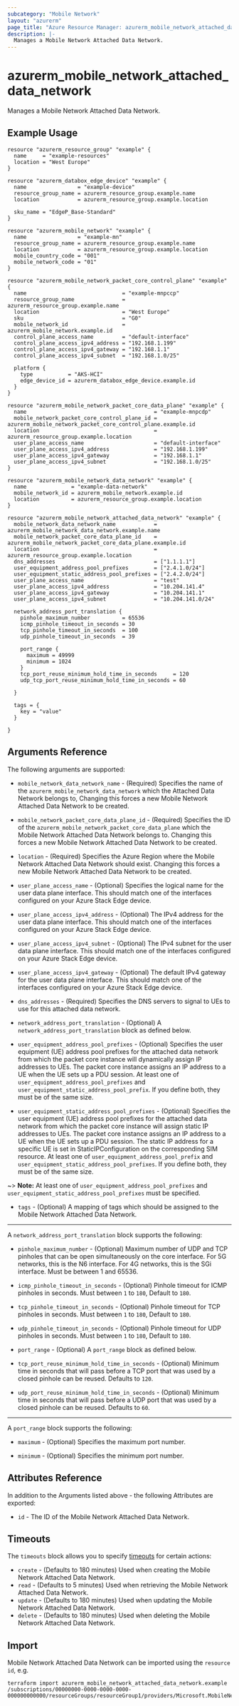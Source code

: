 ```yaml
---
subcategory: "Mobile Network"
layout: "azurerm"
page_title: "Azure Resource Manager: azurerm_mobile_network_attached_data_network"
description: |-
  Manages a Mobile Network Attached Data Network.
---
```


# azurerm_mobile_network_attached_data_network

Manages a Mobile Network Attached Data Network.

## Example Usage

```hcl
resource "azurerm_resource_group" "example" {
  name     = "example-resources"
  location = "West Europe"
}

resource "azurerm_databox_edge_device" "example" {
  name                = "example-device"
  resource_group_name = azurerm_resource_group.example.name
  location            = azurerm_resource_group.example.location

  sku_name = "EdgeP_Base-Standard"
}

resource "azurerm_mobile_network" "example" {
  name                = "example-mn"
  resource_group_name = azurerm_resource_group.example.name
  location            = azurerm_resource_group.example.location
  mobile_country_code = "001"
  mobile_network_code = "01"
}

resource "azurerm_mobile_network_packet_core_control_plane" "example" {
  name                              = "example-mnpccp"
  resource_group_name               = azurerm_resource_group.example.name
  location                          = "West Europe"
  sku                               = "G0"
  mobile_network_id                 = azurerm_mobile_network.example.id
  control_plane_access_name         = "default-interface"
  control_plane_access_ipv4_address = "192.168.1.199"
  control_plane_access_ipv4_gateway = "192.168.1.1"
  control_plane_access_ipv4_subnet  = "192.168.1.0/25"

  platform {
    type           = "AKS-HCI"
    edge_device_id = azurerm_databox_edge_device.example.id
  }
}

resource "azurerm_mobile_network_packet_core_data_plane" "example" {
  name                                        = "example-mnpcdp"
  mobile_network_packet_core_control_plane_id = azurerm_mobile_network_packet_core_control_plane.example.id
  location                                    = azurerm_resource_group.example.location
  user_plane_access_name                      = "default-interface"
  user_plane_access_ipv4_address              = "192.168.1.199"
  user_plane_access_ipv4_gateway              = "192.168.1.1"
  user_plane_access_ipv4_subnet               = "192.168.1.0/25"
}

resource "azurerm_mobile_network_data_network" "example" {
  name              = "example-data-network"
  mobile_network_id = azurerm_mobile_network.example.id
  location          = azurerm_resource_group.example.location
}

resource "azurerm_mobile_network_attached_data_network" "example" {
  mobile_network_data_network_name            = azurerm_mobile_network_data_network.example.name
  mobile_network_packet_core_data_plane_id    = azurerm_mobile_network_packet_core_data_plane.example.id
  location                                    = azurerm_resource_group.example.location
  dns_addresses                               = ["1.1.1.1"]
  user_equipment_address_pool_prefixes        = ["2.4.1.0/24"]
  user_equipment_static_address_pool_prefixes = ["2.4.2.0/24"]
  user_plane_access_name                      = "test"
  user_plane_access_ipv4_address              = "10.204.141.4"
  user_plane_access_ipv4_gateway              = "10.204.141.1"
  user_plane_access_ipv4_subnet               = "10.204.141.0/24"

  network_address_port_translation {
    pinhole_maximum_number          = 65536
    icmp_pinhole_timeout_in_seconds = 30
    tcp_pinhole_timeout_in_seconds  = 100
    udp_pinhole_timeout_in_seconds  = 39

    port_range {
      maximum = 49999
      minimum = 1024
    }
    tcp_port_reuse_minimum_hold_time_in_seconds     = 120
    udp_tcp_port_reuse_minimum_hold_time_in_seconds = 60

  }

  tags = {
    key = "value"
  }

}
```

## Arguments Reference

The following arguments are supported:

* `mobile_network_data_network_name` - (Required) Specifies the name of the `azurerm_mobile_network_data_network` which the Attached Data Network belongs to, Changing this forces a new Mobile Network Attached Data Network to be created.

* `mobile_network_packet_core_data_plane_id` - (Required) Specifies the ID of the `azurerm_mobile_network_packet_core_data_plane` which the Mobile Network Attached Data Network belongs to. Changing this forces a new Mobile Network Attached Data Network to be created.

* `location` - (Required) Specifies the Azure Region where the Mobile Network Attached Data Network should exist. Changing this forces a new Mobile Network Attached Data Network to be created.

* `user_plane_access_name` - (Optional) Specifies the logical name for the user data plane interface. This should match one of the interfaces configured on your Azure Stack Edge device.

* `user_plane_access_ipv4_address` - (Optional) The IPv4 address for the user data plane interface. This should match one of the interfaces configured on your Azure Stack Edge device.

* `user_plane_access_ipv4_subnet` - (Optional) The IPv4 subnet for the user data plane interface. This should match one of the interfaces configured on your Azure Stack Edge device.

* `user_plane_access_ipv4_gateway` - (Optional) The default IPv4 gateway for the user data plane interface. This should match one of the interfaces configured on your Azure Stack Edge device.

* `dns_addresses` - (Required) Specifies the DNS servers to signal to UEs to use for this attached data network.

* `network_address_port_translation` - (Optional) A `network_address_port_translation` block as defined below.

* `user_equipment_address_pool_prefixes` - (Optional) Specifies the user equipment (UE) address pool prefixes for the attached data network from which the packet core instance will dynamically assign IP addresses to UEs. The packet core instance assigns an IP address to a UE when the UE sets up a PDU session. At least one of `user_equipment_address_pool_prefixes` and `user_equipment_static_address_pool_prefix`. If you define both, they must be of the same size.

* `user_equipment_static_address_pool_prefixes` - (Optional) Specifies the user equipment (UE) address pool prefixes for the attached data network from which the packet core instance will assign static IP addresses to UEs. The packet core instance assigns an IP address to a UE when the UE sets up a PDU session. The static IP address for a specific UE is set in StaticIPConfiguration on the corresponding SIM resource. At least one of `user_equipment_address_pool_prefix` and `user_equipment_static_address_pool_prefixes`. If you define both, they must be of the same size.

~> **Note:** At least one of `user_equipment_address_pool_prefixes` and `user_equipment_static_address_pool_prefixes` must be specified.

* `tags` - (Optional) A mapping of tags which should be assigned to the Mobile Network Attached Data Network.

---

A `network_address_port_translation` block supports the following:

* `pinhole_maximum_number` - (Optional) Maximum number of UDP and TCP pinholes that can be open simultaneously on the core interface. For 5G networks, this is the N6 interface. For 4G networks, this is the SGi interface. Must be between 1 and 65536.

* `icmp_pinhole_timeout_in_seconds` - (Optional) Pinhole timeout for ICMP pinholes in seconds. Must between `1` to `180`, Default to `180`. 

* `tcp_pinhole_timeout_in_seconds` - (Optional) Pinhole timeout for TCP pinholes in seconds. Must between `1` to `180`, Default to `180`. 

* `udp_pinhole_timeout_in_seconds` - (Optional) Pinhole timeout for UDP pinholes in seconds. Must between `1` to `180`, Default to `180`. 

* `port_range` - (Optional) A `port_range` block as defined below.

* `tcp_port_reuse_minimum_hold_time_in_seconds` - (Optional) Minimum time in seconds that will pass before a TCP port that was used by a closed pinhole can be reused. Defaults to `120`. 

* `udp_port_reuse_minimum_hold_time_in_seconds` - (Optional) Minimum time in seconds that will pass before a UDP port that was used by a closed pinhole can be reused. Defaults to `60`.

---

A `port_range` block supports the following:

* `maximum` - (Optional) Specifies the maximum port number.

* `minimum` - (Optional) Specifies the minimum port number.

## Attributes Reference

In addition to the Arguments listed above - the following Attributes are exported:

* `id` - The ID of the Mobile Network Attached Data Network.

## Timeouts

The `timeouts` block allows you to specify [timeouts](https://www.terraform.io/docs/configuration/resources.html#timeouts) for certain actions:

* `create` - (Defaults to 180 minutes) Used when creating the Mobile Network Attached Data Network.
* `read` - (Defaults to 5 minutes) Used when retrieving the Mobile Network Attached Data Network.
* `update` - (Defaults to 180 minutes) Used when updating the Mobile Network Attached Data Network.
* `delete` - (Defaults to 180 minutes) Used when deleting the Mobile Network Attached Data Network.

## Import

Mobile Network Attached Data Network can be imported using the `resource id`, e.g.

```shell
terraform import azurerm_mobile_network_attached_data_network.example /subscriptions/00000000-0000-0000-0000-000000000000/resourceGroups/resourceGroup1/providers/Microsoft.MobileNetwork/packetCoreControlPlanes/packetCoreControlPlane1/packetCoreDataPlanes/packetCoreDataPlane1/attachedDataNetworks/attachedDataNetwork1
```
